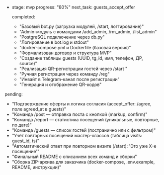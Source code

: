- stage: mvp
  progress: "80%"
  next_task: guests_accept_offer

  completed:
    - "Базовый bot.py (загрузка модулей, /start, логгирование)"
    - "Admin-модуль с командами /add_admin, /rm_admin, /list_admin"
    - "PostgreSQL подключение через db.py"
    - "Логирование в bot.log и stdout"
    - "docker-compose.yml и Dockerfile (базовая версия)"
    - "Формализован договор и структура MVP"
    - "Создание таблицы guests (UUID, tg_id, имя, телефон, ДР, source)"
    - "Реализация QR-регистрации гостей через /start <uuid>"
    - "Ручная регистрация через команду /reg"
    - "Инвайт в Telegram-канал после регистрации"
    - "Генерация и отображение QR-кодов"

pending:

- "Подтверждение оферты и логика согласия (accept_offer: /agree, поле agreed_at в guests)"
- "Команда /post — отправка поста с кнопкой (markup, confirm)"
- "Команда /report — статистика посещений (уникальные, повторные, по дате)"
- "Команда /guests — список гостей (постранично или с фильтром)"
- "Учёт повторных посещений мастер-классов (таблица visits: guest_id, ts)"
- "Автоматический ответ при повторном визите (/start): 'Это уже X-е посещение'"
- "Финальный README с описанием всех команд и сборки"
- "Сборка ZIP-архива для заказчика (docker-compose, .env.example, README, инструкции)"
